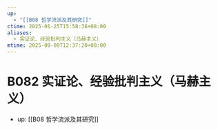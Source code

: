 ```yaml
---
up:
  - "[[B08 哲学流派及其研究]]"
ctime: 2025-01-25T15:58:36+08:00
aliases:
  - 实证论、经验批判主义（马赫主义）
mtime: 2025-09-09T12:37:20+08:00
---
```


# B082 实证论、经验批判主义（马赫主义）

- up: [[B08 哲学流派及其研究]]
